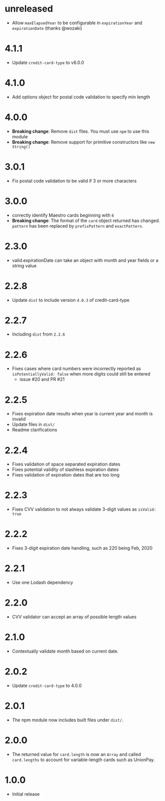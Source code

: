 unreleased
==========

- Allow `maxElapsedYear` to be configurable in `expirationYear` and `expirationDate` (thanks @wozaki)

4.1.1
=====

- Update `credit-card-type` to v6.0.0

4.1.0
=====

- Add options object for postal code validation to specify min length

4.0.0
=====

- __Breaking change__: Remove `dist` files. You must use `npm` to use this module
- __Breaking change__: Remove support for primitive constructors like `new String()`

3.0.1
=====

- Fix postal code validation to be valid if 3 or more characters

3.0.0
=====

- correctly identify Maestro cards beginning with `6`
- __Breaking change__: The format of the `card` object returned has changed. `pattern` has been replaced by `prefixPattern` and `exactPattern`.

2.3.0
=====

- valid.expirationDate can take an object with month and year fields or a string value

2.2.8
=====

- Update `dist` to include version `4.0.3` of credit-card-type

2.2.7
=====

- Including `dist` from `2.2.6`

2.2.6
=====

- Fixes cases where card numbers were incorrectly reported as `isPotentiallyValid: false` when more digits could still be entered
  - issue #20 and PR #21

2.2.5
=====

- Fixes expiration date results when year is current year and month is invalid
- Update files in `dist/`
- Readme clarifications

2.2.4
=====

- Fixes validation of space separated expiration dates
- Fixes potential validity of slashless expiration dates
- Fixes validation of expiration dates that are too long

2.2.3
=====

- Fixes CVV validation to not always validate 3-digit values as `isValid: true`

2.2.2
=====

- Fixes 3-digit expiration date handling, such as 220 being Feb, 2020

2.2.1
=====

- Use one Lodash dependency

2.2.0
=====

- CVV validator can accept an array of possible length values

2.1.0
=====

- Contextually validate month based on current date.

2.0.2
=====

- Update `credit-card-type` to 4.0.0

2.0.1
=====

- The npm module now includes built files under `dist/`.

2.0.0
=====

- The returned value for `card.length` is now an `Array` and called `card.lengths` to account for variable-length cards such as UnionPay.

1.0.0
=====

- Initial release
